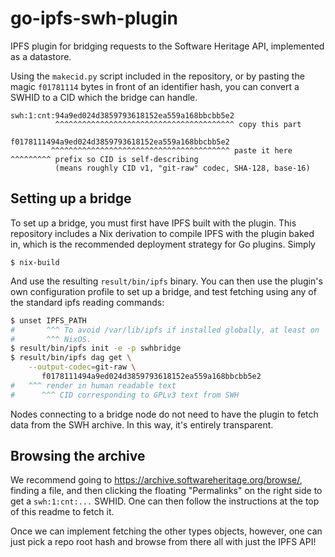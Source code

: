 # go-ipfs-swh-plugin

IPFS plugin for bridging requests to the Software Heritage API,
implemented as a datastore.

Using the `makecid.py` script included in the repository, or by pasting
the magic `f01781114` bytes in front of an identifier hash, you can
convert a SWHID to a CID which the bridge can handle.

```
swh:1:cnt:94a9ed024d3859793618152ea559a168bbcbb5e2
          ^^^^^^^^^^^^^^^^^^^^^^^^^^^^^^^^^^^^^^^^ copy this part

f0178111494a9ed024d3859793618152ea559a168bbcbb5e2
         ^^^^^^^^^^^^^^^^^^^^^^^^^^^^^^^^^^^^^^^^ paste it here
^^^^^^^^^ prefix so CID is self-describing
          (means roughly CID v1, "git-raw" codec, SHA-128, base-16)
```

## Setting up a bridge

To set up a bridge, you must first have IPFS built with the plugin.
This repository includes a Nix derivation to compile IPFS with the
plugin baked in, which is the recommended deployment strategy for Go
plugins. Simply

```
$ nix-build
```

And use the resulting `result/bin/ipfs` binary. You can then use the
plugin's own configuration profile to set up a bridge, and test fetching
using any of the standard ipfs reading commands:


```bash
$ unset IPFS_PATH
#       ^^^ To avoid /var/lib/ipfs if installed globally, at least on
#       ^^^ NixOS.
$ result/bin/ipfs init -e -p swhbridge
$ result/bin/ipfs dag get \
    --output-codec=git-raw \
       f0178111494a9ed024d3859793618152ea559a168bbcbb5e2
#   ^^^ render in human readable text
#      ^^^ CID corresponding to GPLv3 text from SWH
```

Nodes connecting to a bridge node do not need to have the plugin to
fetch data from the SWH archive. In this way, it's entirely transparent.

## Browsing the archive

We recommend going to https://archive.softwareheritage.org/browse/,
finding a file, and then clicking the floating "Permalinks" on the right
side to get a `swh:1:cnt:...` SWHID. One can then follow the
instructions at the top of this readme to fetch it.

Once we can implement fetching the other types objects, however, one can
just pick a repo root hash and browse from there all with just the IPFS
API!
